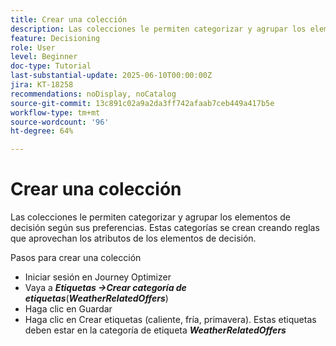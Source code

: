 ```yaml
---
title: Crear una colección
description: Las colecciones le permiten categorizar y agrupar los elementos de decisión según sus preferencias. Estas categorías se crean creando reglas que aprovechan los atributos de los elementos de decisión.
feature: Decisioning
role: User
level: Beginner
doc-type: Tutorial
last-substantial-update: 2025-06-10T00:00:00Z
jira: KT-18258
recommendations: noDisplay, noCatalog
source-git-commit: 13c891c02a9a2da3ff742afaab7ceb449a417b5e
workflow-type: tm+mt
source-wordcount: '96'
ht-degree: 64%

---
```



# Crear una colección

Las colecciones le permiten categorizar y agrupar los elementos de decisión según sus preferencias. Estas categorías se crean creando reglas que aprovechan los atributos de los elementos de decisión.

Pasos para crear una colección

* Iniciar sesión en Journey Optimizer
* Vaya a _**Etiquetas ->Crear categoría de etiquetas**_(_**WeatherRelatedOffers**_)
* Haga clic en Guardar
* Haga clic en Crear etiquetas (caliente, fría, primavera). Estas etiquetas deben estar en la categoría de etiqueta _**WeatherRelatedOffers**_

